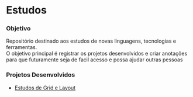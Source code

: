 # Estudos

### Objetivo
  Repositório destinado aos estudos de novas linguagens, tecnologias e ferramentas. <br>
  O objetivo principal é registrar os projetos desenvolvidos e criar anotações para que futuramente seja de facil acesso e possa ajudar outras pessoas
  
  
### Projetos Desenvolvidos
* <a href="https://github.com/DaianedaSilva/Cursos-Alura/tree/main/Projeto%20Inicial%20Grid%20Layout"> Estudos de Grid e Layout </a>

